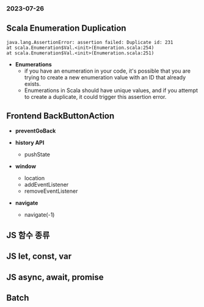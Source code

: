 ### 2023-07-26

## Scala Enumeration Duplication
```
java.lang.AssertionError: assertion failed: Duplicate id: 231
at scala.Enumeration$Val.<init>(Enumeration.scala:254)
at scala.Enumeration$Val.<init>(Enumeration.scala:251)
```
- **Enumerations**
    - if you have an enumeration in your code, it's possible that you are trying to create a new enumeration value with an ID that already exists.
    - Enumerations in Scala should have unique values, and if you attempt to create a duplicate, it could trigger this assertion error.

## Frontend BackButtonAction
- **preventGoBack**
- **history API**
  - pushState

- **window**
  - location
  - addEventListener
  - removeEventListener

- **navigate**
  - navigate(-1)

## JS 함수 종류

## JS let, const, var

## JS async, await, promise

## Batch
